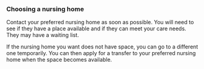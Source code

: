###  Choosing a nursing home

Contact your preferred nursing home as soon as possible. You will need to see
if they have a place available and if they can meet your care needs. They may
have a waiting list.

If the nursing home you want does not have space, you can go to a different
one temporarily. You can then apply for a transfer to your preferred nursing
home when the space becomes available.
